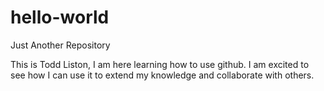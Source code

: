 # hello-world
Just Another Repository

This is Todd Liston, I am here learning how to use github.  I am excited to see how I can use it to extend my knowledge and collaborate with others.  
